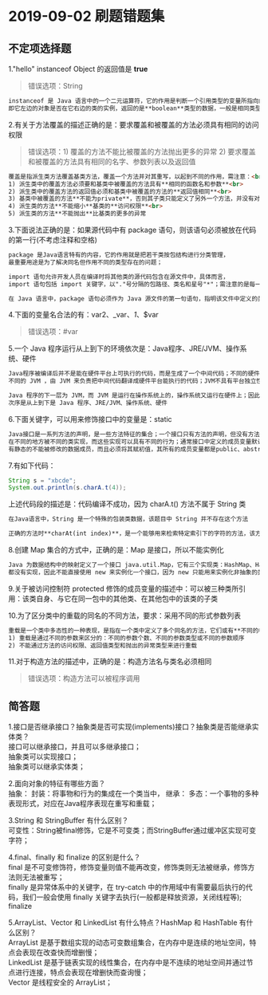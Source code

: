 # 2019-09-02 刷题错题集
## 不定项选择题
1."hello" instanceof Object 的返回值是 **true**<br>

> 错误选项：String

```markdown
instanceof 是 Java 语言中的一个二元运算符，它的作用是判断一个引用类型的变量所指向的对象是否为一个类的实例，
即它左边的对象是否在它右边的类的实例，返回的是**boolean**类型的数据，一般是相同类型返回 true；不是相同类型或 null 则返回 false
```

2.有关于方法覆盖的描述正确的是：要求覆盖和被覆盖的方法必须具有相同的访问权限

> 错误选项：1) 覆盖的方法不能比被覆盖的方法抛出更多的异常 2) 要求覆盖和被覆盖的方法具有相同的名字、参数列表以及返回值

```markdown
覆盖是指派生类方法覆盖基类方法，覆盖一个方法并对其重写，以起到不同的作用，需注意：<br>
1) 派生类中的覆盖方法必须要和基类中被覆盖的方法具有**相同的函数名和参数**<br>
2) 派生类中的覆盖方法的返回值必须和基类中被覆盖的方法的**返回值相同**<br>
3) 基类中被覆盖的方法**不能为private**，否则其子类只能定义了另外一个方法，并没有对其覆盖<br>
4) 派生类的方法**不能缩小**基类的**访问权限**<br>
5) 派生类的方法**不能抛出**比基类的更多的异常
```

3.下面说法正确的是：如果源代码中有 package 语句，则该语句必须被放在代码的第一行(不考虑注释和空格)

```markdown
package 是Java语言特有的内容，它的作用就是把若干类按包结构进行分类管理，
最重要用途是为了解决同名但作用不同的类型存在的问题；

import 语句允许开发人员在编译时将其他类的源代码包含在源文件中，具体而言，
import 语句包括 import 关键字，以"."号分隔的包路径、类名和星号"*"；需注意的是每一条 import 语句只对应一个包；

在 Java 语言中，package 语句必须作为 Java 源文件的第一句语句，指明该文件中定义的类所在的包；所以如果代码中有 package 语句则必须放在最前面，即该语句必须放在代码的第一行(不考虑注释和空格)；

```

4.下面的变量名合法的有：var2、_var、_1_、$var

> 错误选项：#var

5.一个 Java 程序运行从上到下的环境依次是：Java程序、JRE/JVM、操作系统、硬件

```markdown
Java程序被编译后并不是能在硬件平台上可执行的代码，而是生成了一个中间代码；不同的硬件平台上会安装有
不同的 JVM ，由 JVM 来负责把中间代码翻译成硬件平台能执行的代码；JVM不具有平台独立性，与硬件平台是相关的；

Java 程序的下一层为 JVM，而 JVM 是运行在操作系统上的，操作系统又运行在硬件上；因此一个 Java 程序运行的环境
次序是从上到下是 Java 程序、JRE/JVM、操作系统、硬件
```

6.下面关键字，可以用来修饰接口中的变量是：static

```markdown
Java接口是一系列方法的声明，是一些方法特征的集合；一个接口只有方法的声明，但没有方法实现(JDK8以前)；因此这些方法可以
在不同的地方被不同的类实现，而这些实现可以具有不同的行为；通常接口中定义的成员变量默认为**public static final**，只能够
有静态的不能被修改的数据成员，而且必须将其赋初值，其所有的成员变量都是public、abstract的，而且只能被这两个关键字修饰
```

7.有如下代码：
```java
String s = "xbcde";
System.out.println(s.charA.t(4));
```
上述代码段的描述是：代码编译不成功，因为 charA.t() 方法不属于 String 类

```markdown
在Java语言中，String 是一个特殊的包装类数据，该题目中 String 并不存在这个方法

正确的方法时**charAt(int index)**，是一个能够用来检索特定索引下的字符的方法，该方法返回索引位置的 char 值
```

8.创建 Map 集合的方式中，正确的是：Map 是接口，所以不能实例化

```markdown
Java 为数据结构中的映射定义了一个接口 java.util.Map，它有三个实现类：HashMap、HashTable、TreeMap；由于接口中的方法
都没有实现，因此不能直接使用 new 来实例化一个接口，因为 new 只能用来实例化非抽象的类
```

9.关于被访问控制符 protected 修饰的成员变量的描述中：可以被三种类所引用：该类自身、与它在同一包中的其他类、在其他包中的该类的子类

10.为了区分类中的重载的同名的不同方法，要求：采用不同的形式参数列表

```markdown
重载是一个类中多态性的一种表现，是指在一个类中定义了多个同名的方法，它们或有**不同的参数个数**，或有**不同的参数类型**，在使用重载需注意：<br>
1) 重载是通过不同的参数来区分的：不同的参数个数、不同的参数类型或不同的参数顺序
2) 不能通过方法的访问权限、返回值类型和抛出的异常类型来进行重载
```

11.对于构造方法的描述中，正确的是：构造方法名与类名必须相同

> 错误选项：构造方法可以被程序调用





## 简答题
1.接口是否继承接口？抽象类是否可实现(implements)接口？抽象类是否能继承实体类？<br>
接口可以继承接口，并且可以多继承接口；<br>
抽象类可以实现接口；<br>
抽象类可以继承实体类；<br>

2.面向对象的特征有哪些方面？<br>
抽象：
封装：将事物和行为的集成在一个类当中，
继承：
多态：一个事物的多种表现形式，对应在Java程序表现在重写和重载；<br>

3.String 和 StringBuffer 有什么区别？<br>
可变性：String被final修饰，它是不可变类；而StringBuffer通过缓冲区实现可变字符；<br>

4.final、finally 和 finalize 的区别是什么？<br>
final 是不可变修饰符，修饰变量则值不能再改变，修饰类则无法被继承，修饰方法则无法被重写；<br>
finally 是异常体系中的关键字，在 try-catch 中的作用域中有需要最后执行的代码，我们一般会使用 finally 关键字去执行(一般都是释放资源，关闭线程等);<br>
finalize 

5.ArrayList、Vector 和 LinkedList 有什么特点？HashMap 和 HashTable 有什么区别？<br>
ArrayList 是基于数组实现的动态可变数组集合，在内存中是连续的地址空间，特点会表现在改查快而增删慢；<br>
LinkedList 是基于链表实现的线性集合，在内存中是不连续的地址空间并通过节点进行连接，特点会表现在增删快而查询慢；<br>
Vector 是线程安全的 ArrayList；






